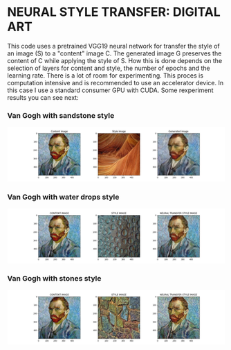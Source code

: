 # NEURAL STYLE TRANSFER: DIGITAL ART

This code uses a pretrained VGG19 neural network for transfer the style of an image (S) to a "content" image C. The generated image G preserves the content of C while applying the style of S. How this is done depends on the selection of layers for content and style, the number of epochs and the learning rate. There is a lot of room for experimenting. This proces is computation intensive and is recommended to use an accelerator device. In this case I use a standard consumer GPU with CUDA. Some rexperiment results you can see next:

### Van Gogh with sandstone style
<img title="Van Gogh Sandstone" alt="van gogh sandstone" src="/output/vg_goes_sandstone_2k_lr1e-3/all.jpg">

### Van Gogh with water drops style
<img title="Van Gogh Drops" alt="van gogh dorps" src="/output/vg_goes_drops_8k_lr2e-4/all.jpg">

### Van Gogh with stones style
<img title="Van Gogh Stones" alt="van gogh stones" src="/output/vg_goes_stones_10k_lr2e-3/all.jpg">
